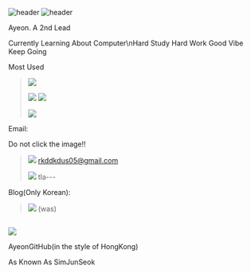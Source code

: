 ![header](https://capsule-render.vercel.app/api?type=transparent&color=000000&height=215&section=header&text=亞鉛失色&fontSize=215&fontColor=ED1C24&fontAlignY=65)
![header](https://capsule-render.vercel.app/api?type=transparent&color=000000&height=25&section=header&text=ZincEtching&fontSize=25&fontColor=ED1C24&fontAlign=92)


Ayeon. A 2nd Lead

Currently Learning About Computer\nHard Study Hard Work Good Vibe Keep Going

Most Used
>![](https://img.shields.io/badge/Python-3776AB?style=for-the-badge&logo=python&logoColor=white)
>
>![](https://img.shields.io/badge/C%23-239120?style=for-the-badge&logo=c-sharp&logoColor=white)
>![](https://img.shields.io/badge/C%2B%2B-00599C?style=for-the-badge&logo=c%2B%2B&logoColor=white)
>
>![](https://img.shields.io/badge/HTML5-E34F26?style=for-the-badge&logo=html5&logoColor=white)



Email:

Do not click the image!!
>
>![](https://img.shields.io/badge/Gmail-D14836?style=for-the-badge&logo=gmail&logoColor=white) rkddkdus05@gmail.com
>
><img src="https://img.shields.io/badge/naver-%2303C75A.svg?&style=for-the-badge&logo=naver&logoColor=white" />
>tla---

Blog(Only Korean):
>
><img src="https://img.shields.io/badge/naver-%2303C75A.svg?&style=for-the-badge&logo=naver&logoColor=white" /> (was)



## 
![](https://img.shields.io/badge/GitHub-100000?style=for-the-badge&logo=github&logoColor=white)

AyeonGitHub(in the style of HongKong)

As Known As SimJunSeok


